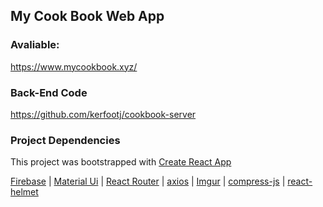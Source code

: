 ## My Cook Book Web App

### Avaliable:
https://www.mycookbook.xyz/

### Back-End Code
https://github.com/kerfootj/cookbook-server


### Project Dependencies 

This project was bootstrapped with [Create React App](https://github.com/facebook/create-react-app)

[Firebase](https://firebase.google.com/) | [Material Ui](https://material-ui.com/) | [React Router](https://reacttraining.com/react-router/) | [axios](https://www.npmjs.com/package/axios) | [Imgur](https://apidocs.imgur.com/?version=latest) | [compress-js](https://www.npmjs.com/package/compress-js) | [react-helmet](https://github.com/nfl/react-helmet)

